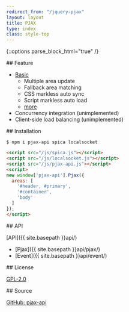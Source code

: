 ```yaml
---
redirect_from: "/jquery-pjax"
layout: layout
title: PJAX
type: index
class: style-top
---
```


{::options parse_block_html="true" /}

<div class="row">

<div class="col-md-4">
## Feature

- <a href="{{ site.basepath }}demo/basic/1.html" target="_blank">Basic</a>
	- Multiple area update
	- Fallback area matching
	- CSS markless auto sync
	- Script markless auto load
	- [more](https://github.com/falsandtru/pjax-api#feature)
- Concurrency integration (unimplemented)
- Client-side load balancing (unimplemented)
</div>

<div class="col-md-4">
## Installation

```
$ npm i pjax-api spica localsocket
```

```html
<script src="/js/spica.js"></script>
<script src="/js/localsocket.js"></script>
<script src="/js/pjax-api.js"></script>
<script>
new window['pjax-api'].Pjax({
  areas: [
    '#header, #primary',
    '#container',
    'body'
  ]
});
</script>
```
</div>

<div class="col-md-4">
## API

[API]({{ site.basepath }}api/)

- [Pjax]({{ site.basepath }}api/pjax/)
- [Event]({{ site.basepath }}api/event/)
</div>

</div>

<div class="row">

<div class="col-md-4">
## License

[GPL-2.0](https://github.com/falsandtru/pjax-api#license)
</div>

<div class="col-md-4">
## Source

[GitHub: pjax-api](https://github.com/falsandtru/pjax-api)
</div>

<div class="col-md-4">
</div>

</div>
